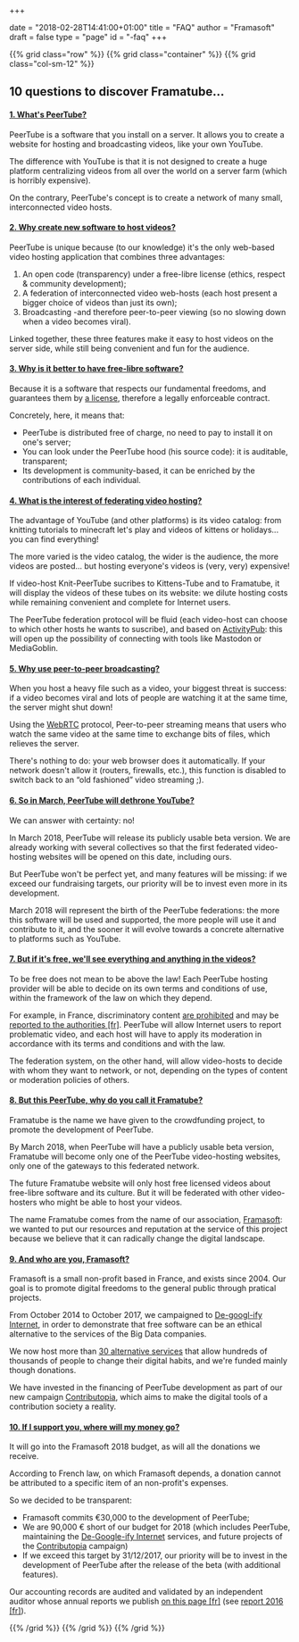 +++

date = "2018-02-28T14:41:00+01:00"
title = "FAQ"
author = "Framasoft"
draft = false
type = "page"
id = "-faq"
+++

{{% grid class="row" %}}
{{% grid class="container" %}}
{{% grid class="col-sm-12" %}}
<h2 class="text-center">10 questions to discover Framatube...</h2>

<!--début accordéon-->
<div id="accordion" class="panel-group">
<!-- question 01-->
<div class="panel panel-default">
  <div class="panel-heading">
    <h4 class="panel-title">
      <a data-toggle="collapse" data-parent="#accordion" href="#collapse01">1. What's PeerTube?</a>
    </h4>
  </div>
  <div id="collapse01" class="panel-collapse collapse in">
    <div class="panel-body">
      <p>PeerTube is a software that you install on a server. It allows you to create a website for hosting and broadcasting videos, like your own YouTube.</p>
      <p>The difference with YouTube is that it is not designed to create a huge platform centralizing videos from all over the world on a server farm (which is horribly expensive).</p>
      <p>On the contrary, PeerTube's concept is to create a network of many small, interconnected video hosts.</p>
    </div>
  </div>
</div>
<!-- question 02-->
<div class="panel panel-default">
  <div class="panel-heading">
    <h4 class="panel-title">
      <a data-toggle="collapse" data-parent="#accordion" href="#collapse02">2. Why create new software to host videos?</a>
    </h4>
  </div>
  <div id="collapse02" class="panel-collapse collapse">
    <div class="panel-body">
      <p>PeerTube is unique because (to our knowledge) it's the only web-based video hosting application that combines three advantages:</p>
      <ol>
        <li>An open code (transparency) under a free-libre license (ethics, respect & community development);</li>
        <li>A federation of interconnected video web-hosts (each host present a bigger choice of videos than just its own);</li>
        <li>Broadcasting -and therefore peer-to-peer viewing (so no slowing down when a video becomes viral).</li>
      </ol>
      <p>Linked together, these three features make it easy to host videos on the server side, while still being convenient and fun for the audience.</p>
    </div>
  </div>
</div>
<!-- question 03-->
<div class="panel panel-default">
  <div class="panel-heading">
    <h4 class="panel-title">
      <a data-toggle="collapse" data-parent="#accordion" href="#collapse03">3. Why is it better to have free-libre software?</a>
    </h4>
  </div>
  <div id="collapse03" class="panel-collapse collapse">
    <div class="panel-body">
      <p>Because it is a software that respects our fundamental freedoms, and guarantees them by <a href="https://github.com/Chocobozzz/PeerTube/blob/develop/LICENSE">a license</a>, therefore a legally enforceable contract.</p>
      <p>Concretely, here, it means that:</p>
      <ul>
        <li>PeerTube is distributed free of charge, no need to pay to install it on one's server;</li>
        <li>You can look under the PeerTube hood (his source code): it is auditable, transparent;</li>
        <li>Its development is community-based, it can be enriched by the contributions of each individual.</li>
      </ul>
    </div>
  </div>
</div>
<!-- question 04-->
<div class="panel panel-default">
  <div class="panel-heading">
    <h4 class="panel-title">
      <a data-toggle="collapse" data-parent="#accordion" href="#collapse04">4. What is the interest of federating video hosting?</a>
    </h4>
  </div>
  <div id="collapse04" class="panel-collapse collapse">
    <div class="panel-body">
      <p>The advantage of YouTube (and other platforms) is its video catalog: from knitting tutorials to minecraft let's play and videos of kittens or holidays... you can find everything!</p>
      <p>The more varied is the video catalog, the wider is the audience, the more videos are posted... but hosting everyone's videos is (very, very) expensive!</p>
      <p>If video-host Knit-PeerTube sucribes to Kittens-Tube and to Framatube, it will display the videos of these tubes on its website: we dilute hosting costs while remaining convenient and complete for Internet users.</p>
      <p>The PeerTube federation protocol will be fluid (each video-host can choose to which other hosts he wants to suscribe), and based on <a href="https://activitypub.rocks/">ActivityPub</a>: this will open up the possibility of connecting with tools like Mastodon or MediaGoblin.</p>
    </div>
  </div>
</div>
<!-- question 05-->
<div class="panel panel-default">
  <div class="panel-heading">
    <h4 class="panel-title">
      <a data-toggle="collapse" data-parent="#accordion" href="#collapse05">5. Why use peer-to-peer broadcasting?</a>
    </h4>
  </div>
  <div id="collapse05" class="panel-collapse collapse">
    <div class="panel-body">
      <p>When you host a heavy file such as a video, your biggest threat is success: if a video becomes viral and lots of people are watching it at the same time, the server might shut down!</p>
      <p>Using the <a href="https://en.wikipedia.org/wiki/WebRTC">WebRTC</a> protocol, Peer-to-peer streaming means that users who watch the same video at the same time to exchange bits of files, which relieves the server.</p>
      <p>There's nothing to do: your web browser does it automatically. If your network doesn't allow it (routers, firewalls, etc.), this function is disabled to switch back to an “old fashioned” video streaming ;).</p>
    </div>
  </div>
</div>
<!-- question 06-->
<div class="panel panel-default">
  <div class="panel-heading">
    <h4 class="panel-title">
      <a data-toggle="collapse" data-parent="#accordion" href="#collapse06">6. So in March, PeerTube will dethrone YouTube?</a>
    </h4>
  </div>
  <div id="collapse06" class="panel-collapse collapse">
    <div class="panel-body">
      <p>We can answer with certainty: no!</p>
      <p>In March 2018, PeerTube will release its publicly usable beta version. We are already working with several collectives so that the first federated video-hosting websites will be opened on this date, including ours.</p>
      <p>But PeerTube won't be perfect yet, and many features will be missing: if we exceed our fundraising targets, our priority will be to invest even more in its development.</p>
      <p>March 2018 will represent the birth of the PeerTube federations: the more this software will be used and supported, the more people will use it and contribute to it, and the sooner it will evolve towards a concrete alternative to platforms such as YouTube.</p>
    </div>
  </div>
</div>
<!-- question 07-->
<div class="panel panel-default">
  <div class="panel-heading">
    <h4 class="panel-title">
      <a data-toggle="collapse" data-parent="#accordion" href="#collapse07">7. But if it's free, we'll see everything and anything in the videos?</a>
    </h4>
  </div>
  <div id="collapse07" class="panel-collapse collapse">
    <div class="panel-body">
      <p>To be free does not mean to be above the law! Each PeerTube hosting provider will be able to decide on its own terms and conditions of use, within the framework of the law on which they depend.</p>
      <p>For example, in France, discriminatory content <a href="https://en.wikipedia.org/wiki/Hate_speech">are prohibited</a> and may be <a href="http://stop-discrimination.gouv.fr/agir/ne-pas-laisser-faire-les-recours">reported to the authorities [fr]</a>. PeerTube will allow Internet users to report problematic video, and each host will have to apply its moderation in accordance with its terms and conditions and with the law.</p>
      <p>The federation system, on the other hand, will allow video-hosts to decide with whom they want to network, or not, depending on the types of content or moderation policies of others.</p>
    </div>
  </div>
</div>
<!-- question 08-->
<div class="panel panel-default">
  <div class="panel-heading">
    <h4 class="panel-title">
      <a data-toggle="collapse" data-parent="#accordion" href="#collapse08">8. But this PeerTube, why do you call it Framatube?</a>
    </h4>
  </div>
  <div id="collapse08" class="panel-collapse collapse">
    <div class="panel-body">
      <p>Framatube is the name we have given to the crowdfunding project, to promote the development of PeerTube.</p>
      <p>By March 2018, when PeerTube will have a publicly usable beta version, Framatube will become only one of the PeerTube video-hosting websites, only one of the gateways to this federated network.</p>
      <p>The future Framatube website will only host free licensed videos about free-libre software and its culture. But it will be federated with other video-hosters who might be able to host your videos.</p>
      <p>The name Framatube comes from the name of our association, <a href="https://en.wikipedia.org/wiki/Framasoft">Framasoft</a>: we wanted to put our resources and reputation at the service of this project because we believe that it can radically change the digital landscape.</p>
    </div>
  </div>
</div>
<!-- question 09-->
<div class="panel panel-default">
  <div class="panel-heading">
    <h4 class="panel-title">
      <a data-toggle="collapse" data-parent="#accordion" href="#collapse09">9. And who are you, Framasoft?</a>
    </h4>
  </div>
  <div id="collapse09" class="panel-collapse collapse">
    <div class="panel-body">
      <p>Framasoft is a small non-profit based in France, and exists since 2004. Our goal is to promote digital freedoms to the general public through pratical projects.</p>
      <p>From October 2014 to October 2017, we campaigned to <a href="https://degooglisons-internet.org/?l=en">De-googl-ify Internet</a>, in order to demonstrate that free software can be an ethical alternative to the services of the Big Data companies.</p>
      <p>We now host more than <a href="https://degooglisons-internet.org/list/?l=en">30 alternative services</a> that allow hundreds of thousands of people to change their digital habits, and we're funded mainly though donations.</p>
      <p>We have invested in the financing of PeerTube development as part of our new campaign <a href="https://contributopia.org/en/home">Contributopia</a>, which aims to make the digital tools of a contribution society a reality.</p>
    </div>
  </div>
</div>
<!-- question 10-->
<div class="panel panel-default">
  <div class="panel-heading">
    <h4 class="panel-title">
      <a data-toggle="collapse" data-parent="#accordion" href="#collapse10">10. If I support you, where will my money go?</a>
    </h4>
  </div>
  <div id="collapse10" class="panel-collapse collapse">
    <div class="panel-body">
      <p>It will go into the Framasoft 2018 budget, as will all the donations we receive.</p>
      <p>According to French law, on which Framasoft depends, a donation cannot be attributed to a specific item of an non-profit's expenses.</p>
      <p>So we decided to be transparent:</p>
      <ul>
        <li>Framasoft commits €30,000 to the development of PeerTube;</li>
        <li>We are 90,000 € short of our budget for 2018 (which includes PeerTube, maintaining the <a href="https://degooglisons-internet.org/?l=en">De-Google-ify Internet</a> services, and future projects of the <a href="https://contributopia.org/en/home">Contributopia</a> campaign)</li>
        <li>If we exceed this target by 31/12/2017, our priority will be to invest in the development of PeerTube after the release of the beta (with additional features).</li>
      </ul>
      <p>Our accounting records are audited and validated by an independent auditor whose annual reports we publish <a href="https://soutenir.framasoft.org/association">on this page [fr]</a> (see <a href="https://soutenir.framasoft.org/sites/default/files/rapport_financier_2016.pdf">report 2016 [fr]</a>).</p>
    </div>
  </div>
</div>
</div>
<!-- fin accordéon-->
{{% /grid %}}
{{% /grid %}}
{{% /grid %}}
